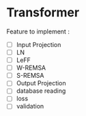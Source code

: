 # Transformer

Feature to implement :

- [ ] Input Projection
- [ ] LN
- [ ] LeFF
- [ ] W-REMSA
- [ ] S-REMSA
- [ ] Output Projection
- [ ] database reading
- [ ] loss
- [ ] validation
